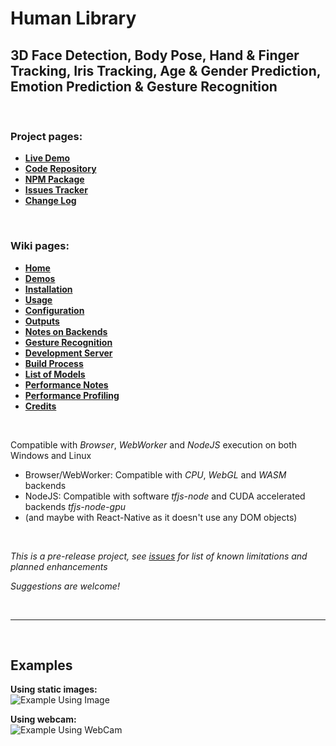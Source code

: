 # Human Library

## 3D Face Detection, Body Pose, Hand & Finger Tracking, Iris Tracking, Age & Gender Prediction, Emotion Prediction & Gesture Recognition

<br>

### Project pages:

- [**Live Demo**](https://vladmandic.github.io/human/demo/index.html)
- [**Code Repository**](https://github.com/vladmandic/human)
- [**NPM Package**](https://www.npmjs.com/package/@vladmandic/human)
- [**Issues Tracker**](https://github.com/vladmandic/human/issues)
- [**Change Log**](https://github.com/vladmandic/human/wiki/Change-Log)

<br>

### Wiki pages:

- [**Home**](https://github.com/vladmandic/human/wiki)
- [**Demos**](https://github.com/vladmandic/human/wiki/Demos)
- [**Installation**](https://github.com/vladmandic/human/wiki/Install)
- [**Usage**](https://github.com/vladmandic/human/wiki/Usage)
- [**Configuration**](https://github.com/vladmandic/human/wiki/Configuration)
- [**Outputs**](https://github.com/vladmandic/human/wiki/Outputs)
- [**Notes on Backends**](https://github.com/vladmandic/human/wiki/Backends)
- [**Gesture Recognition**](https://github.com/vladmandic/human/wiki/Gesture)
- [**Development Server**](https://github.com/vladmandic/human/wiki/Development-Server)
- [**Build Process**](https://github.com/vladmandic/human/wiki/Build-Process)
- [**List of Models**](https://github.com/vladmandic/human/wiki/Models)
- [**Performance Notes**](https://github.com/vladmandic/human/wiki/Performance)
- [**Performance Profiling**](https://github.com/vladmandic/human/wiki/Profiling)
- [**Credits**](https://github.com/vladmandic/human/wiki/Credits)

<br>

Compatible with *Browser*, *WebWorker* and *NodeJS* execution on both Windows and Linux  
- Browser/WebWorker: Compatible with *CPU*, *WebGL* and *WASM* backends  
- NodeJS: Compatible with software *tfjs-node* and CUDA accelerated backends *tfjs-node-gpu*  
- (and maybe with React-Native as it doesn't use any DOM objects)  

<br>

*This is a pre-release project, see [issues](https://github.com/vladmandic/human/issues) for list of known limitations and planned enhancements*  

*Suggestions are welcome!*  

<br>
<hr>  
<br>

## Examples

**Using static images:**  
![Example Using Image](assets/screenshot1.jpg)

**Using webcam:**  
![Example Using WebCam](assets/screenshot2.jpg)

